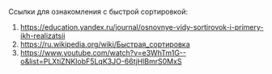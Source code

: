 Ссылки для ознакомления с быстрой сортировкой:
1. https://education.yandex.ru/journal/osnovnye-vidy-sortirovok-i-primery-ikh-realizatsii
2. https://ru.wikipedia.org/wiki/Быстрая_сортировка
3. https://www.youtube.com/watch?v=e3WhTm1G--o&list=PLXtiZNKIobF5LqK3JO-66tjHlBmrS0MxS
